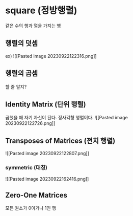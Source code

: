 # square (정방행렬) 
같은 수의 행과 열을 가지는 행

## 행렬의 덧셈
ex) 
![[Pasted image 20230922122316.png]]

## 행렬의 곱셈

할 줄 알지?

## Identity Matrix (단위 행렬)
곱했을 때 자기 자신이 된다.
정사각형 행렬이다.
![[Pasted image 20230922122726.png]]

## Transposes of Matrices (전치 행렬)
![[Pasted image 20230922122807.png]]

### symmetric (대칭)
![[Pasted image 20230922162416.png]]

## Zero-One Matrices
모든 원소가 0이거나 1인 행